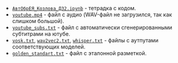 * [`АвтОбрЕЯ_Козлова_ДЗ2.ipynb`](АвтОбрЕЯ_Козлова_ДЗ2.ipynb) - тетрадка с кодом.
* [`youtube.mp4`](youtube.mp4) - файл с аудио (WAV-файл не загрузился, так как слишком большой).
* [`youtube_subs.txt`](youtube_subs.txt) - файл с автоматически сгенерированными субтитрами на ютубе.
* [`vosk.txt`](vosk.txt), [`wav2vec2.txt`](wav2vec2.txt), [`whisper.txt`](whisper.txt) - файлы с аутпутами соответствующих моделей.
* [`golden_standart.txt`](golden_standart.txt) - файл с эталонной разметкой.
